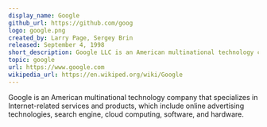 ```yaml
---
display_name: Google
github_url: https://github.com/goog
logo: google.png
created_by: Larry Page, Sergey Brin
released: September 4, 1998
short_description: Google LLC is an American multinational technology company that specializes in Internet-related services and products.
topic: google
url: https://www.google.com
wikipedia_url: https://en.wikiped.org/wiki/Google
---
```

Google is an American multinational technology company that specializes in Internet-related services and products, which include online advertising technologies, search engine, cloud computing, software, and hardware.